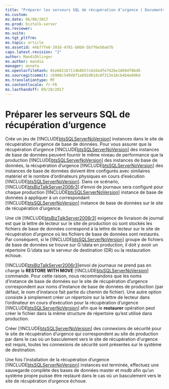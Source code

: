 ```yaml
---
title: "Préparer les serveurs SQL de récupération d’urgence | Documents Microsoft"
ms.custom: 
ms.date: 06/08/2017
ms.prod: biztalk-server
ms.reviewer: 
ms.suite: 
ms.tgt_pltfrm: 
ms.topic: article
ms.assetid: 44b77fe8-393d-4781-b0b0-5b7f6e50a67b
caps.latest.revision: "2"
author: MandiOhlinger
ms.author: mandia
manager: anneta
ms.openlocfilehash: 01e6021b7114b8b57c62dadfe742be1809df0bd8
ms.sourcegitcommit: cb908c540d8f1a692d01dc8f313e16cb4b4e696d
ms.translationtype: MT
ms.contentlocale: fr-FR
ms.lasthandoff: 09/20/2017
---
```

# <a name="preparing-the-disaster-recovery-sql-servers"></a>Préparer les serveurs SQL de récupération d’urgence
Crée un jeu de [!INCLUDE[btsSQLServerNoVersion](../includes/btssqlservernoversion-md.md)] instances dans le site de récupération d’urgence de base de données. Pour vous assurer que la récupération d’urgence [!INCLUDE[btsSQLServerNoVersion](../includes/btssqlservernoversion-md.md)] des instances de base de données peuvent fournir le même niveau de performance que la production [!INCLUDE[btsSQLServerNoVersion](../includes/btssqlservernoversion-md.md)] des instances de base de données, la récupération d’urgence [!INCLUDE[btsSQLServerNoVersion](../includes/btssqlservernoversion-md.md)] des instances de base de données doivent être configurés avec similaires matériel et le nombre d’ordinateurs physiques en cours d’exécution [!INCLUDE[btsSQLServerNoVersion](../includes/btssqlservernoversion-md.md)]. Dans ce scénario, [!INCLUDE[btsBizTalkServer2006r3](../includes/btsbiztalkserver2006r3-md.md)] d’envoi de journaux sera configuré pour chaque production [!INCLUDE[btsSQLServerNoVersion](../includes/btssqlservernoversion-md.md)] instance de base de données à appliquer à un correspondant [!INCLUDE[btsSQLServerNoVersion](../includes/btssqlservernoversion-md.md)] instance de base de données sur le site de récupération d’urgence.  
  
 Une clé [!INCLUDE[btsBizTalkServer2006r3](../includes/btsbiztalkserver2006r3-md.md)] exigence de livraison de journal est que la lettre de lecteur sur le site de production où sont stockés les fichiers de base de données correspond à la lettre de lecteur sur le site de récupération d’urgence où les fichiers de base de données sont restaurés. Par conséquent, si le [!INCLUDE[btsSQLServerNoVersion](../includes/btssqlservernoversion-md.md)] groupe de fichiers de base de données se trouve sur G:\data en production, il doit y avoir un répertoire G:\data sur le serveur de destination (DR) ou la restauration échoue.  
  
 [!INCLUDE[btsBizTalkServer2006r3](../includes/btsbiztalkserver2006r3-md.md)]envoi de journaux ne prend pas en charge la **RESTORE WITH MOVE** [!INCLUDE[btsSQLServerNoVersion](../includes/btssqlservernoversion-md.md)] commande. Pour cette raison, nous recommandons que les noms d’instance de base de données sur le site de récupération d’urgence correspondent aux noms d’instance de base de données de production (par défaut, le nom d’instance fait partie du chemin de fichier). Une autre option consiste à simplement créer un répertoire sur la lettre de lecteur dans l’ordinateur en cours d’exécution pour la récupération d’urgence [!INCLUDE[btsSQLServerNoVersion](../includes/btssqlservernoversion-md.md)] afin que le **restaurer** opération peut créer le fichier dans la même structure de répertoire qu’est utilisé dans production.  
  
 Créer [!INCLUDE[btsSQLServerNoVersion](../includes/btssqlservernoversion-md.md)] des connexions de sécurité pour le site de récupération d’urgence qui correspondent au site de production par dans le cas où un basculement vers le site de récupération d’urgence est requis, toutes les connexions de sécurité sont présentes sur le système de destination.  
  
 Une fois l’installation de la récupération d’urgence [!INCLUDE[btsSQLServerNoVersion](../includes/btssqlservernoversion-md.md)] instances est terminée, effectuez une sauvegarde complète des bases de données master et msdb afin qu’un système propre puisse être restauré dans le cas où un basculement vers le site de récupération d’urgence échoue.